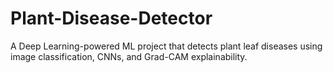 # Plant-Disease-Detector
A Deep Learning-powered ML project that detects plant leaf diseases using image classification, CNNs, and Grad-CAM explainability.


